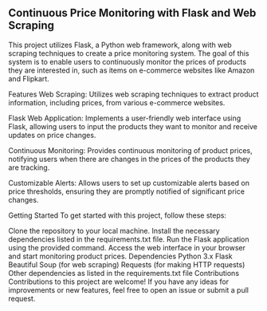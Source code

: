 <h2>Continuous Price Monitoring with Flask and Web Scraping</h2>

This project utilizes Flask, a Python web framework, along with web scraping techniques to create a price monitoring system. The goal of this system is to enable users to continuously monitor the prices of products they are interested in, such as items on e-commerce websites like Amazon and Flipkart.

Features
Web Scraping: Utilizes web scraping techniques to extract product information, including prices, from various e-commerce websites.

Flask Web Application: Implements a user-friendly web interface using Flask, allowing users to input the products they want to monitor and receive updates on price changes.

Continuous Monitoring: Provides continuous monitoring of product prices, notifying users when there are changes in the prices of the products they are tracking.

Customizable Alerts: Allows users to set up customizable alerts based on price thresholds, ensuring they are promptly notified of significant price changes.

Getting Started
To get started with this project, follow these steps:

Clone the repository to your local machine.
Install the necessary dependencies listed in the requirements.txt file.
Run the Flask application using the provided command.
Access the web interface in your browser and start monitoring product prices.
Dependencies
Python 3.x
Flask
Beautiful Soup (for web scraping)
Requests (for making HTTP requests)
Other dependencies as listed in the requirements.txt file
Contributions
Contributions to this project are welcome! If you have any ideas for improvements or new features, feel free to open an issue or submit a pull request.
